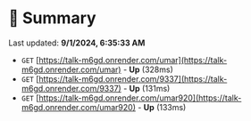 # 📖 Summary
Last updated: **9/1/2024, 6:35:33 AM**

- `GET` [https://talk-m6gd.onrender.com/umar](https://talk-m6gd.onrender.com/umar) - **Up** (328ms)
- `GET` [https://talk-m6gd.onrender.com/9337](https://talk-m6gd.onrender.com/9337) - **Up** (131ms)
- `GET` [https://talk-m6gd.onrender.com/umar920](https://talk-m6gd.onrender.com/umar920) - **Up** (133ms)
